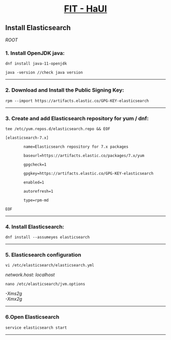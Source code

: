 <h1 style="text-align:center"><a href="https://fit.dhcn.vn">FIT - HaUI</a></h1>
<h2><b>Install Elasticsearch</b></h2>
<p><i>ROOT</i></p>
<h3><b>1. Install OpenJDK java:</b></h3>
<p><code>dnf install java-11-openjdk</code></p>
<p><code>java -version //check java version</code></p>
<hr/>
<h3><b>2. Download and Install the Public Signing Key:</b></h3>
<div>
    <p><code>rpm --import https://artifacts.elastic.co/GPG-KEY-elasticsearch</code></p>
</div>
<hr/>
<h3><b>3. Create and add Elasticsearch repository for yum / dnf:</b></h3>
<div>
    <p><code>tee /etc/yum.repos.d/elasticsearch.repo && EOF</code></p>
    <p><code>[elasticsearch-7.x]<br/>
        name=Elasticsearch repository for 7.x packages<br/>
        baseurl=https://artifacts.elastic.co/packages/7.x/yum<br/>
        gpgcheck=1<br/>
        gpgkey=https://artifacts.elastic.co/GPG-KEY-elasticsearch<br/>
        enabled=1<br/>
        autorefresh=1<br/>
        type=rpm-md</code></p>
    <p><code>EOF</code></p>
</div>
<hr/>
<h3><b>4. Install Elasticsearch:</b></h3>
<div>
    <p><code>dnf install --assumeyes elasticsearch</code></p>
</div>
<hr/>
<h3><b>5. Elasticsearch configuration</b></h3>
<div>
    <p><code>vi /etc/elasticsearch/elasticsearch.yml</code></p>
    <p><i>network.host: localhost</i></p>
</div>
<div>
    <p><code>nano /etc/elasticsearch/jvm.options</code></p>
    <p><i>-Xms2g<br/>
        -Xmx2g</i></p>
</div>
<hr/>
<h3><b>6.Open Elasticsearch</b></h3>
<div>
    <p><code>service elasticsearch start</code></p>
</div>
<hr/>
